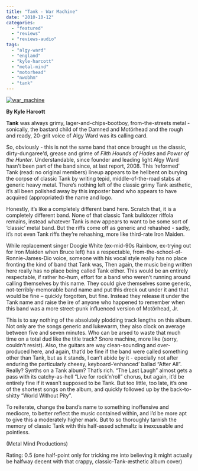 ```yaml
---
title: "Tank - War Machine"
date: "2010-10-12"
categories: 
  - "featured"
  - "reviews"
  - "reviews-audio"
tags: 
  - "algy-ward"
  - "england"
  - "kyle-harcott"
  - "metal-mind"
  - "motorhead"
  - "nwobhm"
  - "tank"
---
```


[![](http://www.hellbound.ca/wp-content/uploads/2010/10/war_machine.jpg "war_machine")](http://www.hellbound.ca/wp-content/uploads/2010/10/war_machine.jpg)

**By Kyle Harcott**

**Tank** was always grimy, lager-and-chips-bootboy, from-the-streets metal - sonically, the bastard child of the Damned and Motörhead and the rough and ready, 20-grit voice of Algy Ward was its calling card.

So, obviously - this is not the same band that once brought us the classic, dirty-dungaree’d, grease and grime of _Filth Hounds of Hades_ and _Power of the_ _Hunter_. Understandable, since founder and leading light Algy Ward hasn’t been part of the band since, at last report, 2008. This ‘reformed’ Tank (read: no original members) lineup appears to be hellbent on burying the corpse of classic Tank by writing tepid, middle-of-the-road stabs at generic heavy metal. There’s nothing left of the classic grimy Tank æsthetic, it’s all been polished away by this imposter band who appears to have acquired (appropriated) the name and logo.

Honestly, it’s like a completely different band here. Scratch that, it is a completely different band. None of that classic Tank bulldozer riffola remains, instead whatever Tank is now appears to want to be some sort of ‘classic’ metal band. But the riffs come off as generic and rehashed - sadly, it’s not even Tank riffs they’re rehashing, more like third-rate Iron Maiden.

While replacement singer Doogie White (ex-mid-90s Rainbow, ex-trying out for Iron Maiden when Bruce left) has a respectable, from-the-school-of-Ronnie-James-Dio voice, someone with his vocal style really has no place fronting the kind of band that Tank was, Then again, the music being written here really has no place being called Tank either. This would be an entirely respectable, if rather ho-hum, effort for a band who weren’t running around calling themselves by this name. They could give themselves some generic, not-terribly-memorable band name and put this dreck out under it and that would be fine – quickly forgotten, but fine. Instead they release it under the Tank name and raise the ire of anyone who happened to remember when this band was a more street-punk influenced version of Motörhead, Jr.

This is to say nothing of the absolutely plodding track lengths on this album. Not only are the songs generic and lukewarm, they also clock on average between five and seven minutes. Who can be arsed to waste that much time on a total dud like the title track? Snore machine, more like (sorry, couldn’t resist). Also, the guitars are way clean-sounding and over-produced here, and again, that’d be fine if the band were called something other than Tank, but as it stands, I can’t abide by it - epecially not after enduring the particularly cheesy, keyboard-‘enhanced’ ballad “After All”. Really? Synths on a Tank album? That’s rich. “The Last Laugh” almost gets a pass with its catchy-as-hell “Live for rock’n’roll” chorus, but again, it’d be entirely fine if it wasn’t supposed to be Tank. But too little, too late, it’s one of the shortest songs on the album, and quickly followed up by the back-to-shitty “World Without Pity”.

To reiterate, change the band’s name to something inoffensive and mediocre, to better reflect the music contained within, and I’d be more apt to give this a moderately higher mark. But to so thoroughly tarnish the memory of classic Tank with this half-assed schmaltz is inexcusable and pointless.

(Metal Mind Productions)

Rating: 0.5 (one half-point only for tricking me into believing it might actually be halfway decent with that crappy, classic-Tank-æsthetic album cover)
